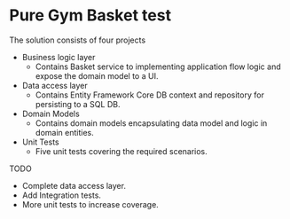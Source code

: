 # Pure Gym Basket test

The solution consists of four projects  

* Business logic layer   
     * Contains Basket service to implementing application flow logic and expose the domain model to a UI.
* Data access layer
   * Contains Entity Framework Core DB context and repository for persisting to a SQL DB.
* Domain Models
   * Contains domain models encapsulating data model and logic in domain entities. 
* Unit Tests
   * Five unit tests covering the required scenarios.

TODO
* Complete data access layer.
* Add Integration tests.
* More unit tests to increase coverage.